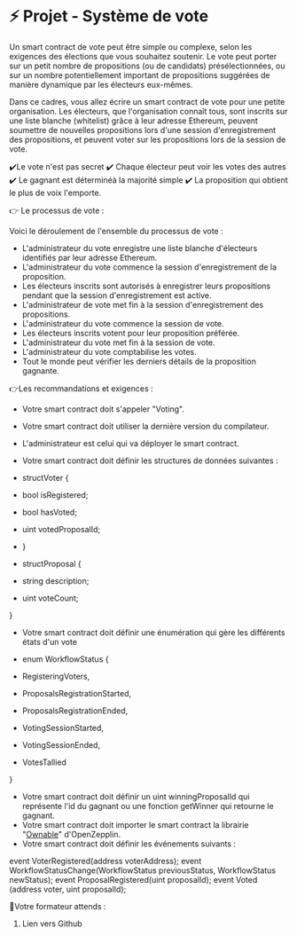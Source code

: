 # ⚡️ Projet - Système de vote

Un smart contract de vote peut être simple ou complexe, selon les exigences des élections que vous souhaitez soutenir. Le vote peut porter sur un petit nombre de propositions (ou de candidats) présélectionnées, ou sur un nombre potentiellement important de propositions suggérées de manière dynamique par les électeurs eux-mêmes.

Dans ce cadres, vous allez écrire un smart contract de vote pour une petite organisation. Les électeurs, que l&#39;organisation connaît tous, sont inscrits sur une liste blanche (whitelist) grâce à leur adresse Ethereum, peuvent soumettre de nouvelles propositions lors d&#39;une session d&#39;enregistrement des propositions, et peuvent voter sur les propositions lors de la session de vote.

✔️Le vote n&#39;est pas secret
✔️ Chaque électeur peut voir les votes des autres
✔️ Le gagnant est déterminéà la majorité simple
✔️ La proposition qui obtient le plus de voix l&#39;emporte.

👉 Le processus de vote :

Voici le déroulement de l&#39;ensemble du processus de vote :

- L&#39;administrateur du vote enregistre une liste blanche d&#39;électeurs identifiés par leur adresse Ethereum.
- L&#39;administrateur du vote commence la session d&#39;enregistrement de la proposition.
- Les électeurs inscrits sont autorisés à enregistrer leurs propositions pendant que la session d&#39;enregistrement est active.
- L&#39;administrateur de vote met fin à la session d&#39;enregistrement des propositions.
- L&#39;administrateur du vote commence la session de vote.
- Les électeurs inscrits votent pour leur proposition préférée.
- L&#39;administrateur du vote met fin à la session de vote.
- L&#39;administrateur du vote comptabilise les votes.
- Tout le monde peut vérifier les derniers détails de la proposition gagnante.

👉Les recommandations et exigences :

- Votre smart contract doit s&#39;appeler &quot;Voting&quot;.
- Votre smart contract doit utiliser la dernière version du compilateur.
- L&#39;administrateur est celui qui va déployer le smart contract.
- Votre smart contract doit définir les structures de données suivantes :

- structVoter {
- bool isRegistered;
- bool hasVoted;
- uint votedProposalId;
- }
- structProposal {
- string description;
- uint voteCount;

}

- Votre smart contract doit définir une énumération qui gère les différents états d&#39;un vote

- enum WorkflowStatus {
- RegisteringVoters,
- ProposalsRegistrationStarted,
- ProposalsRegistrationEnded,
- VotingSessionStarted,
- VotingSessionEnded,
- VotesTallied

}

- Votre smart contract doit définir un uint winningProposalId qui représente l&#39;id du gagnant ou une fonction getWinner qui retourne le gagnant.
- Votre smart contract doit importer le smart contract la librairie &quot;[Ownable](https://github.com/OpenZeppelin/openzeppelin-contracts/blob/master/contracts/access/Ownable.sol)&quot; d&#39;OpenZepplin.
- Votre smart contract doit définir les événements suivants :

event VoterRegistered(address voterAddress);
event WorkflowStatusChange(WorkflowStatus previousStatus, WorkflowStatus newStatus);
event ProposalRegistered(uint proposalId);
event Voted (address voter, uint proposalId);

📌Votre formateur attends :

1. Lien vers Github
